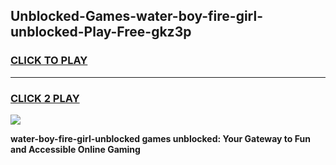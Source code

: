 
## Unblocked-Games-water-boy-fire-girl-unblocked-Play-Free-gkz3p
<h3>
<a href="https://premium76.site?title=water-boy-fire-girl-unblocked&ref=23A">CLICK TO PLAY</a></h3>
<hr>

<h3>
<a href="https://premium76.site?title=water-boy-fire-girl-unblocked&ref=23A">CLICK 2 PLAY</a>
  
</h3>

<a href="https://premium76.site?title=water-boy-fire-girl-unblocked&ref=23A"><img src="https://clearcache.store/games.png"></a>


**water-boy-fire-girl-unblocked games unblocked: Your Gateway to Fun and Accessible Online Gaming**
